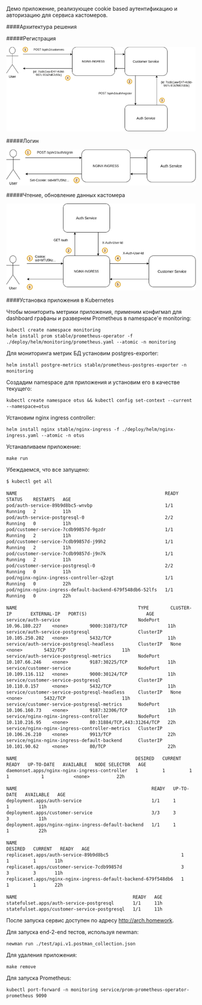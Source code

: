 Демо приложение, реализующее cookie based аутентификацию и авторизацию для сервиса кастомеров.

####Архитектура решения

#####Регистрация

![](README.assets/registration.png)

#####Логин

![](README.assets/signin.png)

#####Чтение, обновление данных кастомера

![](README.assets/auth.png)


####Установка приложения в Kubernetes

Чтобы мониторить метрики приложения, применим конфигмап для dashboard графаны и развернем Prometheus в namespace'е monitoring:

```
kubectl create namespace monitoring
helm install prom stable/prometheus-operator -f ./deploy/helm/monitoring/prometheus.yaml --atomic -n monitoring
```

Для мониторинга метрик БД установим postgres-exporter:

```
helm install postgre-metrics stable/prometheus-postgres-exporter -n monitoring
```

Создадим namespace для приложения и установим его в качестве текущего:

```
kubectl create namespace otus && kubectl config set-context --current --namespace=otus
```

Установим nginx ingress controller:

```
helm install nginx stable/nginx-ingress -f ./deploy/helm/nginx-ingress.yaml --atomic -n otus
```

Устанавливаем приложение:

````
make run
````

Убеждаемся, что все запущено:

```
$ kubectl get all

NAME                                                       READY   STATUS    RESTARTS   AGE
pod/auth-service-89b9d8bc5-wnvbp                           1/1     Running   2          11h
pod/auth-service-postgresql-0                              2/2     Running   0          11h
pod/customer-service-7cdb99857d-9gzdr                      1/1     Running   2          11h
pod/customer-service-7cdb99857d-j99h2                      1/1     Running   2          11h
pod/customer-service-7cdb99857d-j9n7k                      1/1     Running   2          11h
pod/customer-service-postgresql-0                          2/2     Running   0          11h
pod/nginx-nginx-ingress-controller-q2zgt                   1/1     Running   0          22h
pod/nginx-nginx-ingress-default-backend-679f548db6-52lfs   1/1     Running   0          22h

NAME                                             TYPE        CLUSTER-IP       EXTERNAL-IP   PORT(S)                      AGE
service/auth-service                             NodePort    10.96.180.227    <none>        9000:31073/TCP               11h
service/auth-service-postgresql                  ClusterIP   10.105.250.202   <none>        5432/TCP                     11h
service/auth-service-postgresql-headless         ClusterIP   None             <none>        5432/TCP                     11h
service/auth-service-postgresql-metrics          NodePort    10.107.66.246    <none>        9187:30225/TCP               11h
service/customer-service                         NodePort    10.109.116.112   <none>        9000:30124/TCP               11h
service/customer-service-postgresql              ClusterIP   10.110.0.157     <none>        5432/TCP                     11h
service/customer-service-postgresql-headless     ClusterIP   None             <none>        5432/TCP                     11h
service/customer-service-postgresql-metrics      NodePort    10.106.160.73    <none>        9187:32306/TCP               11h
service/nginx-nginx-ingress-controller           NodePort    10.110.216.95    <none>        80:31884/TCP,443:31264/TCP   22h
service/nginx-nginx-ingress-controller-metrics   ClusterIP   10.106.26.210    <none>        9913/TCP                     22h
service/nginx-nginx-ingress-default-backend      ClusterIP   10.101.90.62     <none>        80/TCP                       22h

NAME                                            DESIRED   CURRENT   READY   UP-TO-DATE   AVAILABLE   NODE SELECTOR   AGE
daemonset.apps/nginx-nginx-ingress-controller   1         1         1       1            1           <none>          22h

NAME                                                  READY   UP-TO-DATE   AVAILABLE   AGE
deployment.apps/auth-service                          1/1     1            1           11h
deployment.apps/customer-service                      3/3     3            3           11h
deployment.apps/nginx-nginx-ingress-default-backend   1/1     1            1           22h

NAME                                                             DESIRED   CURRENT   READY   AGE
replicaset.apps/auth-service-89b9d8bc5                           1         1         1       11h
replicaset.apps/customer-service-7cdb99857d                      3         3         3       11h
replicaset.apps/nginx-nginx-ingress-default-backend-679f548db6   1         1         1       22h

NAME                                           READY   AGE
statefulset.apps/auth-service-postgresql       1/1     11h
statefulset.apps/customer-service-postgresql   1/1     11h
```

После запуска сервис доступен по адресу http://arch.homework.

Для запуска end-2-end тестов, используя newman:

```
newman run ./test/api.v1.postman_collection.json
```

Для удаления приложения:

```
make remove
```

Для запуска Prometheus:

```
kubectl port-forward -n monitoring service/prom-prometheus-operator-prometheus 9090
```